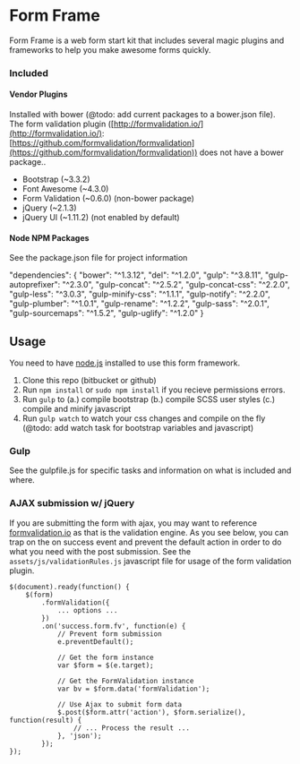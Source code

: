 Form Frame
=========================================================

Form Frame is a web form start kit that includes several magic plugins and frameworks to help you make awesome forms quickly. 

### Included

#### Vendor Plugins

Installed with bower (@todo: add current packages to a bower.json file). The form validation plugin ([http://formvalidation.io/](http://formvalidation.io/): [https://github.com/formvalidation/formvalidation](https://github.com/formvalidation/formvalidation)) does not have a bower package..

* Bootstrap (~3.3.2)
* Font Awesome (~4.3.0)
* Form Validation (~0.6.0) (non-bower package)
* jQuery (~2.1.3)
* jQuery UI (~1.11.2) (not enabled by default)

#### Node NPM Packages

See the package.json file for project information

"dependencies": {
  "bower": "^1.3.12",
  "del": "^1.2.0",
  "gulp": "^3.8.11",
  "gulp-autoprefixer": "^2.3.0",
  "gulp-concat": "^2.5.2",
  "gulp-concat-css": "^2.2.0",
  "gulp-less": "^3.0.3",
  "gulp-minify-css": "^1.1.1",
  "gulp-notify": "^2.2.0",
  "gulp-plumber": "^1.0.1",
  "gulp-rename": "^1.2.2",
  "gulp-sass": "^2.0.1",
  "gulp-sourcemaps": "^1.5.2",
  "gulp-uglify": "^1.2.0"
}

## Usage

You need to have [node.js](https://nodejs.org/) installed to use this form framework. 

1. Clone this repo (bitbucket or github)
2. Run `npm install` or `sudo npm install` if you recieve permissions errors.
3. Run `gulp` to (a.) compile bootstrap (b.) compile SCSS user styles (c.) compile and minify javascript
4. Run `gulp watch` to watch your css changes and compile on the fly (@todo: add watch task for bootstrap variables and javascript)

### Gulp

See the gulpfile.js for specific tasks and information on what is included and where.



### AJAX submission w/ jQuery

If you are submitting the form with ajax, you may want to reference [formvalidation.io](http://formvalidation.io/examples/ajax-submit/) as that is the validation engine. As you see below, you can trap on the on success event and prevent the default action in order to do what you need with the post submission. See the `assets/js/validationRules.js` javascript file for usage of the form validation plugin.

```
$(document).ready(function() {
    $(form)
        .formValidation({
            ... options ...
        })
        .on('success.form.fv', function(e) {
            // Prevent form submission
            e.preventDefault();

            // Get the form instance
            var $form = $(e.target);

            // Get the FormValidation instance
            var bv = $form.data('formValidation');

            // Use Ajax to submit form data
            $.post($form.attr('action'), $form.serialize(), function(result) {
                // ... Process the result ...
            }, 'json');
        });
});
```
